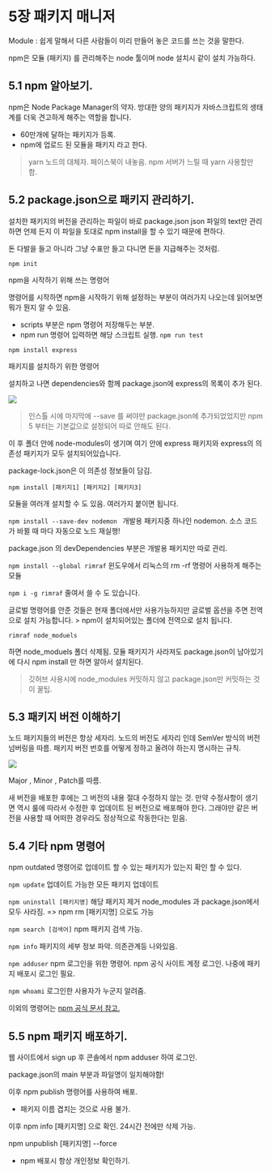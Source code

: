 
# 5장 패키지 매니저

Module : 쉽게 말해서 다른 사람들이 미리 만들어 놓은 코드를 쓰는 것을 말한다.

npm은 모듈 (패키지) 를 관리해주는 node 툴이며
node 설치시 같이 설치 가능하다.

## 5.1 npm 알아보기.


npm은 Node Package Manager의 약자.
방대한 양의 패키지가 자바스크립트의 생태계를 더욱 견고하게 해주는 역할을 합니다.

* 60만개에 달하는 패키지가 등록.
* npm에 업로드 된 모듈을 패키지 라고 한다.

> yarn
> 노드의 대체자. 페이스북이 내놓음. npm 서버가 느릴 때 
> yarn 사용할만 함.

## 5.2 package.json으로 패키지 관리하기.

설치한 패키지의 버전을 관리하는 파일이 바로 package.json
json 파일의 text만 관리하면 언제 든지 이 파일을 토대로 npm install을 할 수 있기 때문에 편하다.

돈 다발을 들고 아니라 그냥 수표만 들고 다니면 돈을 지급해주는 것처럼.



``` npm init ```

npm을 시작하기 위해 쓰는 명령어

명령어를 시작하면 npm을 시작하기 위해 설정하는
부분이 여러가지 나오는데 읽어보면 뭐가 뭔지 알 수 있음.

* scripts 부분은 npm 명령어 저장해두는 부분.
* npm run 명령어 입력하면 해당 스크립트 실행.
``` npm run test ```




``` npm install express ```

패키지를 설치하기 위한 명령어

설치하고 나면 dependencies와 함께 package.json에 express의 목록이 추가 된다.

<img src='img.png'>

> 인스톨 시에 마지막에 --save 를 써야만 package.json에 추가되었었지만 npm 5 부터는 기본값으로 설정되어 따로 안해도 된다.

이 후 폴더 안에 node-modules이 생기며 여기 안에
express 패키지와 express의 의존성 패키지가 모두 설치되어있습니다.

package-lock.json은 이 의존성 정보들이 담김.


```npm install [패키지1] [패키지2] [패키지3]```

모듈을 여러개 설치할 수 도 있음. 여러가지 붙이면 됩니다.


```npm install --save-dev nodemon ```
개발용 패키지중 하나인 nodemon.
소스 코드가 바뀔 때 마다 자동으로 노드 재실행!

package.json 의 
devDependencies 부분은 개발용 패키지만 따로 관리.


``` npm install --global rimraf ```
윈도우에서 리눅스의 rm -rf 명령어 사용하게 해주는 모듈

``` npm i -g rimraf ```
줄여서 쓸 수 도 있습니다.



글로벌 명령어를 안준 것들은 현재 폴더에서만 사용가능하지만 글로벌 옵션을 주면 전역으로 설치 가능합니다. > npm이 설치되어있는 폴더에 전역으로 설치 됩니다. 


``` rimraf node_moduels ```

하면 node_moduels 폴더 삭제됨.
모듈 패키지가 사라져도 package.json이 남아있기에
다시 npm install 만 하면 알아서 설치된다.

> 깃허브 사용시에
> node_modules 커밋하지 않고
> package.json만 커밋하는 것이 꿀팁.


## 5.3 패키지 버전 이해하기

노드 패키지들의 버전은 항상 세자리.
노드의 버전도 세자리 인데 SemVer 방식의 버전 넘버링을 따름. 패키지 버전 번호를 어떻게 정하고 올려야 하는지 명시하는 규칙.

<img src="img1.png">

Major , Minor , Patch를 따름.

새 버전을 배포한 후에는 그 버전의 내용 절대 수정하지 않는 것. 만약 수정사항이 생기면 역시 룰에 따라서 수정한 후 업데이트 된 버전으로 배포해야 한다. 그래야만 같은 버전을 사용할 때 어떠한 경우라도 정상적으로 작동한다는 믿음.

## 5.4 기타 npm 명령어

npm outdated 명령어로 업데이트 할 수 있는 패키지가 있는지 확인 할 수 있다.

``` npm update ``` 
업데이트 가능한 모든 패키지 업데이트

``` npm uninstall [패키지명] ``` 
해당 패키지 제거
node_modules 과 package.json에서 모두 사라짐.
=> npm rm [패키지명] 으로도 가능

``` npm search [검색어] ```
npm 패키지 검색 가능.

``` npm info ```
패키지의 세부 정보 파악. 의존관계등 나와있음.

``` npm adduser ```
npm 로그인을 위한 명령어. npm 공식 사이트 계정 로그인.
나중에 패키지 배포시 로그인 필요.

``` npm whoami ```
로그인한 사용자가 누군지 알려줌.

이외의 명령어는 <a href ="https://docs.npmjs.com/"> npm 공식 문서 참고. </a>

## 5.5 npm 패키지 배포하기.

웹 사이트에서 sign up 후 콘솔에서 npm adduser 하여 로그인.

package.json의 main 부분과 파일명이 일치해야함!

이후 npm publish 명령어를 사용하여 배포.

* 패키지 이름 겹치는 것으로 사용 불가.

이후 npm info [패키지명] 으로 확인.
24시간 전에만 삭제 가능.

npm unpublish [패키지명] --force

* npm 배포시 항상 개인정보 확인하기.

